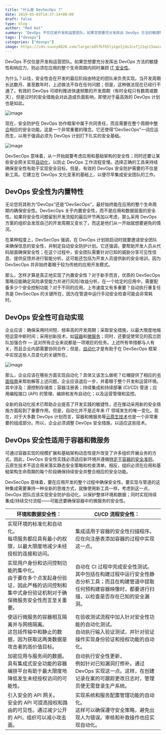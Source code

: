```yaml
---
title: "什么是 DevSecOps ?"
date: 2019-05-03T14:37:14+08:00
draft: false
type: blog
author: "Red Hat"
summary: "DevOps 不仅仅是开发和运营团队。如果您想要充分发挥出 DevOps 方法的敏捷性和响应力，则必须在应用的整个生命周期内同时兼顾 IT 安全性。"
tags: ["devops"]
categories: ["devops"]
image: https://cdn.suuny0826.com/large/ad5fbf65ly1ge3jds2cxfj21qi15owio.jpg
---
```

DevOps 不仅仅是开发和运营团队。如果您想要充分发挥出 DevOps 方法的敏捷性和响应力，则必须在应用的整个生命周期内同时兼顾 [IT 安全性](https://www.redhat.com/zh/topics/security)。

为什么？以往，安全性会在开发的最后阶段由特定的团队来负责实现。当开发周期长达数月、甚至数年时，上述做法不存在任何问题；但是，这种做法现在已经行不通了。有效的 DevOps 可顺利推进快速频繁的开发周期（有时全程只有数周或数天），但是过时的安全措施会对此造成负面影响，即使对于最高效的 DevOps 计划也是如此。

![image](https://cdn.suuny0826.com/large/ad5fbf65gy1g2o4h6asbfj20b9077q3d.jpg)

现在，安全防护在 DevOps 协作框架中属于共同责任，而且需要在整个周期中[整合](https://www.redhat.com/zh/challenges/integration)相应的安全功能。这是一个非常重要的理念。它还使得“DevSecOps”一词应运而生，以用于强调必须为 DevOps 计划打下扎实的安全基础。

![image](https://cdn.suuny0826.com/large/ad5fbf65gy1g2o4i7spd6j20b908k0t7.jpg)

DevSecOps 意味着，从一开始就要考虑应用和基础架构的安全性；同时还要让某些安全网关实现[自动化](https://www.redhat.com/zh/topics/automation)，以防止 DevOps 工作流程变慢。选择正确的工具来持续确保安全性有助于实现安全目标。但是，有效的 DevOps 安全防护需要的不仅是新工具。它建立在 DevOps 文化变革的基础上，以便尽早集成安全团队的工作。

## DevOps 安全性为内置特性

无论您将其称为“DevOps”还是“DevSecOps”，最好始终能在应用的整个生命周期内确保安全性。DevSecOps 关乎内置安全性，而不是应用和数据层面的安全性。如果将安全性问题留到开发流程的最后环节再加以考虑，那么采用 DevOps 方案的组织会发现自己的开发周期又变长了，而这是他们从一开始就想要避免的情况。

在某种程度上，DevSecOps 强调，在 DevOps 计划刚启动时就要邀请安全团队来确保信息的安全性，并制定自动安全防护计划。它还强调，要帮助开发人员从代码层面确保安全性；在这个过程中，安全团队需要针对已知的威胁分享可见性信息、提供反馈并进行智能分析。这可能还包括为开发人员提供新的安全培训，因为 DevSecOps 并非始终着眼于较为传统的应用开发模式。

那么，怎样才算是真正地实现了内置安全性？对于新手而言，优质的 DevSecOps 策略应能确定风险承受能力并进行风险/收益分析。在一个给定的应用中，需要配备多少个安全控制功能？对于不同的应用，上市速度又有多重要？自动执行重复任务是 DevSecOps 的关键所在，因为在管道中运行手动安全检查可能会非常耗时。

## DevOps 安全性可自动实现

企业应该：确保采用时间短、频率高的开发周期；采取安全措施，以最大限度地缩短运营中断时间；采用创新技术，如[容器](https://www.redhat.com/zh/topics/containers)和[微服务](https://www.redhat.com/zh/topics/microservices)；同时，还要促使常见的孤立团队加强合作 — 这对所有企业来说都是一项艰巨的任务。上述所有举措都与人有关，而且企业内部需要协同合作；但是，[自动化](https://www.redhat.com/zh/topics/automation/whats-it-automation)才是有助于在 DevSecOps 框架中实现这些人员变化的关键所在。

![image](https://cdn.suuny0826.com/large/ad5fbf65gy1g2o4kwhrauj20f9065aao.jpg)

那么，企业应该在哪些方面实现自动化？具体又该怎么做呢？红帽提供了相应的[书面指南](https://itrevolution.com/book/devops-and-audit/)来帮助解答上述问题。企业应该退后一步，并着眼于整个开发和运营环境。其中涉及：源控制存储库；容器注册表；持续集成和持续部署 (CI/CD) 管道；应用编程接口 (API) 的管理、编排和发布自动化；以及运营管理和监控。

全新的自动化技术已帮助企业提高了开发实践的敏捷性，还在推动采用新的安全措施方面起到了重要作用。但是，自动化并不是近年来 IT 领域发生的唯一变化。现在，对于大多数 DevOps 计划而言，容器和微服务等[云原生技术](https://www.redhat.com/zh/challenges/cloud-infrastructure)也是一个非常重要的组成部分。所以，企业必须调整 DevOps 安全措施，以适应这些技术。

## DevOps 安全性适用于容器和微服务

可通过容器实现的规模扩展和基础架构动态性提升改变了许多组织开展业务的方式。因此，DevOps 安全性实践必须适应新环境并遵循[特定于容器的安全准则](https://csrc.nist.gov/publications/detail/nistir/8176/final)。云原生技术不适合用来落实静态安全策略和检查清单。相反，组织必须在应用和基础架构生命周期的每个阶段确保持续安全并整合相应的安全功能。

DevSecOps 意味着，要在应用开发的整个过程中确保安全性。要实现与管道的这种集成需要秉持一种全新的思维方式，就像使用新工具一样。考虑到这一点，DevOps 团队应该实现安全防护自动化，以保护整体环境和数据；同时实现持续集成/持续交付流程——可能还要确保容器中的微服务的安全性。

| 环境和数据安全性： | CI/CD 流程安全性： |
| --- | --- |
| 实现环境的标准化和自动化。<br>每项服务都应具有最小的权限，以最大限度地减少未经授权的连接和访问。 | 集成适用于容器的安全性扫描程序。<br>应在向注册表添加容器的过程中实现这一点。 |
| 实现用户身份和访问控制功能的集中化。<br>由于要在多个点发起身份验证，因此严格的访问控制和集中式身份验证机制对于确保微服务安全性而言至关重要。 | 自动在 CI 过程中完成安全性测试。<br>其中包括在构建过程中运行安全性静态分析工具；而且在构建管道中提取任何预构建容器映像时，都要进行扫描，以检查是否存在已知的安全漏洞。 |
| 使运行微服务的容器相互隔离并与网络隔离。<br>这包括传输中和静止的数据，因为获取这两类数据是攻击者的高价值目标。 | 在验收测试流程中加入针对安全性功能的自动化测试。<br>自动执行输入验证测试，并针对验证操作实现身份验证和授权功能的自动化。 |
| 加密应用与服务间的数据。<br>具有集成式安全功能的容器编排平台有助于最大限度地降低发生未经授权访问的可能性。 | 自动执行安全性更新，<br>例如针对已知漏洞打修补。通过 DevOps 实现这一点。这样，在创建记录在案的可跟踪更改日志时，管理员便无需登录生产系统。 |
| 引入安全的 API 网关。<br>安全的 API 可提高授权和路由的可见性。通过减少公开的 API，组织可以减小攻击面。 | 实现系统和服务配置管理功能的自动化。<br>这样可以确保遵守安全策略，避免出现人为错误。审核和补救操作也应实现自动化。 |